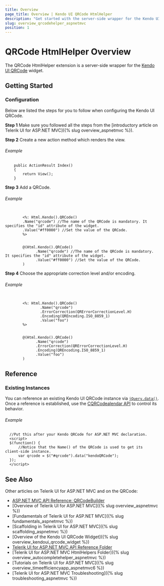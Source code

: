 ```yaml
---
title: Overview
page_title: Overview | Kendo UI QRCode HtmlHelper
description: "Get started with the server-side wrapper for the Kendo UI QRCode widget for ASP.NET MVC."
slug: overview_qrcodehelper_aspnetmvc
position: 1
---
```


# QRCode HtmlHelper Overview

The QRCode HtmlHelper extension is a server-side wrapper for the [Kendo UI QRCode](https://demos.telerik.com/kendo-ui/qrcode/index) widget.

## Getting Started

### Configuration

Below are listed the steps for you to follow when configuring the Kendo UI QRCode.

**Step 1** Make sure you followed all the steps from the [introductory article on Telerik UI for ASP.NET MVC]({% slug overview_aspnetmvc %}).

**Step 2** Create a new action method which renders the view.

###### Example

        public ActionResult Index()
        {
            return View();
        }

**Step 3** Add a QRCode.

###### Example

```tab-WebForms

        <%: Html.Kendo().QRCode()
        .Name("qrcode") //The name of the QRCode is mandatory. It specifies the "id" attribute of the widget.
        .Value("#ff0000") //Set the value of the QRCode.
        %>
```
```tab-Razor

        @(Html.Kendo().QRCode()
              .Name("qrcode") //The name of the QRCode is mandatory. It specifies the "id" attribute of the widget.
              .Value("#ff0000") //Set the value of the QRCode.
        )
```

**Step 4** Choose the appropriate correction level and/or encoding.

###### Example

```tab-WebForms

        <%: Html.Kendo().QRCode()
                .Name("qrcode")
                .ErrorCorrection(QRErrorCorrectionLevel.H)
                .Encoding(QREncoding.ISO_8859_1)
                .Value("foo")
        %>
```
```tab-Razor

        @(Html.Kendo().QRCode()
              .Name("qrcode")
              .ErrorCorrection(QRErrorCorrectionLevel.H)
              .Encoding(QREncoding.ISO_8859_1)
              .Value("foo")
        )
```

## Reference

### Existing Instances

You can reference an existing Kendo UI QRCode instance via [`jQuery.data()`](http://api.jquery.com/jQuery.data/). Once a reference is established, use the [CQRCodealendar API](/api/javascript/dataviz/ui/qrcode#methods) to control its behavior.

###### Example

      //Put this after your Kendo QRCode for ASP.NET MVC declaration.
      <script>
      $(function() {
          //Notice that the Name() of the QRCode is used to get its client-side instance.
          var qrcode = $("#qrcode").data("kendoQRCode");
      });
      </script>

## See Also

Other articles on Telerik UI for ASP.NET MVC and on the QRCode:

* [ASP.NET MVC API Reference: QRCodeBuilder](/api/aspnet-mvc/Kendo.Mvc.UI.Fluent/QRCodeBuilder)
* [Overview of Telerik UI for ASP.NET MVC]({% slug overview_aspnetmvc %})
* [Fundamentals of Telerik UI for ASP.NET MVC]({% slug fundamentals_aspnetmvc %})
* [Scaffolding in Telerik UI for ASP.NET MVC]({% slug scaffolding_aspnetmvc %})
* [Overview of the Kendo UI QRCode Widget]({% slug overview_kendoui_qrcode_widget %})
* [Telerik UI for ASP.NET MVC API Reference Folder](/api/aspnet-mvc/Kendo.Mvc/AggregateFunction)
* [Telerik UI for ASP.NET MVC HtmlHelpers Folder]({% slug overview_autocompletehelper_aspnetmvc %})
* [Tutorials on Telerik UI for ASP.NET MVC]({% slug overview_timeefficiencyapp_aspnetmvc6 %})
* [Telerik UI for ASP.NET MVC Troubleshooting]({% slug troubleshooting_aspnetmvc %})
